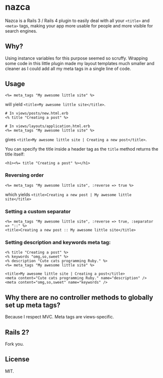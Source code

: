 # nazca

Nazca is a Rails 3 / Rails 4 plugin to easily deal with all your `<title>` and `<meta>` tags, making your app more usable for people and more visible for search engines.
  
## Why?

Using instance variables for this purpose seemed so scruffy. Wrapping some code in this little plugin made my layout templates much smaller and cleaner as I could add all my meta tags in a single line of code.

## Usage

    <%= meta_tags "My awesome little site" %>
  
will yield `<title>My awesome little site</title>`.


    # In views/posts/new.html.erb
    <% title "Creating a post" %>
  
    # In views/layouts/application.html.erb
    <%= meta_tags "My awesome little site" %>

gives `<title>My awesome little site | Creating a new post</title>`.

You can specify the title inside a header tag as the `title` method returns the title itself:

    <h1><%= title "Creating a post" %></h1>

### Reversing order

    <%= meta_tags "My awesome little site", :reverse => true %>
    
which yields `<title>Creating a new post | My awesome little site</title>`

### Setting a custom separator

    <%= meta_tags "My awesome little site", :reverse => true, :separator => "::" %>
    <title>Creating a new post :: My awesome little site</title>
    
    
### Setting description and keywords meta tag:

    <% title "Creating a post" %>
    <% keywords "omg,so,sweet" %>
    <% description "Cute cats programming Ruby." %>
    <%= meta_tags "My awesome little site" %>

    <title>My awesome little site | Creating a post</title>
    <meta content="Cute cats programming Ruby." name="description" />
    <meta content="omg,so,sweet" name="keywords" />
  
## Why there are no controller methods to globally set up meta tags?

Because I respect MVC. Meta tags are views-specific.

## Rails 2?

Fork you.

## License

MIT.